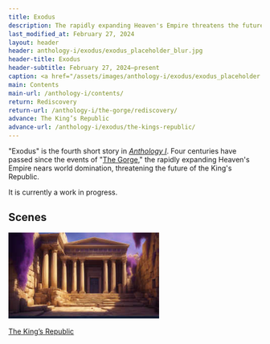```yaml
---
title: Exodus
description: The rapidly expanding Heaven's Empire threatens the future of the King's Republic
last_modified_at: February 27, 2024
layout: header
header: anthology-i/exodus/exodus_placeholder_blur.jpg
header-title: Exodus
header-subtitle: February 27, 2024–present
caption: <a href="/assets/images/anthology-i/exodus/exodus_placeholder.jpg" target="_blank">A.I. placeholder artwork</a> generated using <a href="https://creator.nightcafe.studio/creation/ug6ks9QVNGEOM3MDgD6M" target="_blank">NightCafe Stable Diffusion XL v1.0 ⧉</a> — <a href="https://creativecommons.org/publicdomain/zero/1.0/" target="_blank">CC0 1.0 ⧉</a>
main: Contents
main-url: /anthology-i/contents/
return: Rediscovery
return-url: /anthology-i/the-gorge/rediscovery/
advance: The King’s Republic
advance-url: /anthology-i/exodus/the-kings-republic/
---
```


"Exodus" is the fourth short story in *[Anthology I](/anthology-i/)*. Four centuries have passed since the events of "[The Gorge](/anthology-i/the-gorge/)," the rapidly expanding Heaven's Empire nears world domination, threatening the future of the King's Republic.

It is currently a work in progress.

## Scenes
<div markdown=0>
    <a class="feature option cropped" href="/anthology-i/exodus/the-kings-republic/">
        <img src="/assets/images/anthology-i/exodus/the_kings_republic_placeholder_small.jpg" alt="The King's Republic placeholder artwork">
        <div><p>The King’s Republic</p></div>
    </a>
</div>